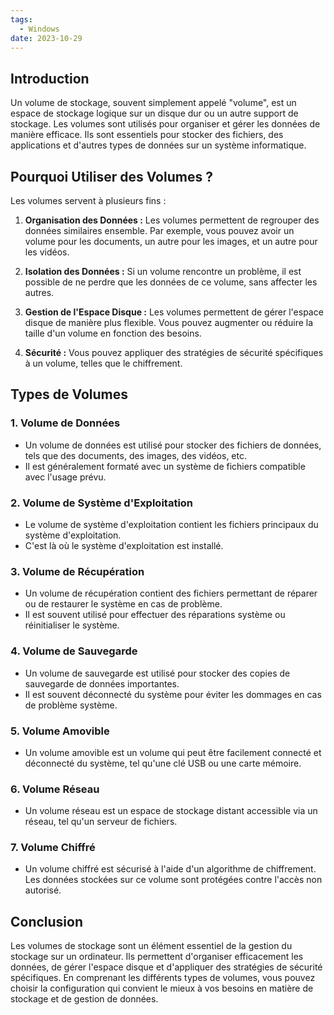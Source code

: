 ```yaml
---
tags:
  - Windows
date: 2023-10-29
---
```


## Introduction
Un volume de stockage, souvent simplement appelé "volume", est un espace de stockage logique sur un disque dur ou un autre support de stockage. Les volumes sont utilisés pour organiser et gérer les données de manière efficace. Ils sont essentiels pour stocker des fichiers, des applications et d'autres types de données sur un système informatique.
## Pourquoi Utiliser des Volumes ?
Les volumes servent à plusieurs fins :

1. **Organisation des Données :** Les volumes permettent de regrouper des données similaires ensemble. Par exemple, vous pouvez avoir un volume pour les documents, un autre pour les images, et un autre pour les vidéos.

2. **Isolation des Données :** Si un volume rencontre un problème, il est possible de ne perdre que les données de ce volume, sans affecter les autres.

3. **Gestion de l'Espace Disque :** Les volumes permettent de gérer l'espace disque de manière plus flexible. Vous pouvez augmenter ou réduire la taille d'un volume en fonction des besoins.

4. **Sécurité :** Vous pouvez appliquer des stratégies de sécurité spécifiques à un volume, telles que le chiffrement.

## Types de Volumes

### 1. Volume de Données
- Un volume de données est utilisé pour stocker des fichiers de données, tels que des documents, des images, des vidéos, etc.
- Il est généralement formaté avec un système de fichiers compatible avec l'usage prévu.

### 2. Volume de Système d'Exploitation
- Le volume de système d'exploitation contient les fichiers principaux du système d'exploitation.
- C'est là où le système d'exploitation est installé.

### 3. Volume de Récupération
- Un volume de récupération contient des fichiers permettant de réparer ou de restaurer le système en cas de problème.
- Il est souvent utilisé pour effectuer des réparations système ou réinitialiser le système.

### 4. Volume de Sauvegarde
- Un volume de sauvegarde est utilisé pour stocker des copies de sauvegarde de données importantes.
- Il est souvent déconnecté du système pour éviter les dommages en cas de problème système.

### 5. Volume Amovible
- Un volume amovible est un volume qui peut être facilement connecté et déconnecté du système, tel qu'une clé USB ou une carte mémoire.

### 6. Volume Réseau
- Un volume réseau est un espace de stockage distant accessible via un réseau, tel qu'un serveur de fichiers.

### 7. Volume Chiffré
- Un volume chiffré est sécurisé à l'aide d'un algorithme de chiffrement. Les données stockées sur ce volume sont protégées contre l'accès non autorisé.

## Conclusion
Les volumes de stockage sont un élément essentiel de la gestion du stockage sur un ordinateur. Ils permettent d'organiser efficacement les données, de gérer l'espace disque et d'appliquer des stratégies de sécurité spécifiques. En comprenant les différents types de volumes, vous pouvez choisir la configuration qui convient le mieux à vos besoins en matière de stockage et de gestion de données.
